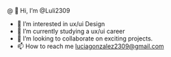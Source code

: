 @ 👋 Hi, I’m @Luli2309
- 👀 I’m interested in ux/ui Design
- 🌱 I’m currently studying a ux/ui career
- 💞️ I’m looking to collaborate on exciting projects. 
- 📫 How to reach me luciagonzalez2309@gmail.com
<!---
Luli2309/Luli2309 is a ✨ special ✨ repository because its `README.md` (this file) appears on your GitHub profile.
You can click the Preview link to take a look at your changes.
--->

